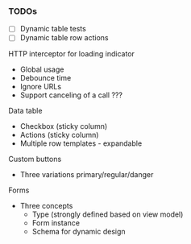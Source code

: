 ### TODOs

- [ ] Dynamic table tests
- [ ] Dynamic table row actions

HTTP interceptor for loading indicator
- Global usage
- Debounce time
- Ignore URLs
- Support canceling of a call ???

Data table
- Checkbox (sticky column)
- Actions (sticky column)
- Multiple row templates - expandable

Custom buttons
- Three variations primary/regular/danger

Forms
- Three concepts
  - Type (strongly defined based on view model)
  - Form instance
  - Schema for dynamic design
